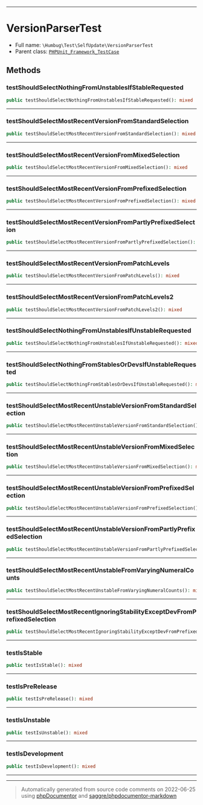 ***

# VersionParserTest





* Full name: `\Humbug\Test\SelfUpdate\VersionParserTest`
* Parent class: [`PHPUnit_Framework_TestCase`](../../../PHPUnit_Framework_TestCase.md)




## Methods


### testShouldSelectNothingFromUnstablesIfStableRequested



```php
public testShouldSelectNothingFromUnstablesIfStableRequested(): mixed
```











***

### testShouldSelectMostRecentVersionFromStandardSelection



```php
public testShouldSelectMostRecentVersionFromStandardSelection(): mixed
```











***

### testShouldSelectMostRecentVersionFromMixedSelection



```php
public testShouldSelectMostRecentVersionFromMixedSelection(): mixed
```











***

### testShouldSelectMostRecentVersionFromPrefixedSelection



```php
public testShouldSelectMostRecentVersionFromPrefixedSelection(): mixed
```











***

### testShouldSelectMostRecentVersionFromPartlyPrefixedSelection



```php
public testShouldSelectMostRecentVersionFromPartlyPrefixedSelection(): mixed
```











***

### testShouldSelectMostRecentVersionFromPatchLevels



```php
public testShouldSelectMostRecentVersionFromPatchLevels(): mixed
```











***

### testShouldSelectMostRecentVersionFromPatchLevels2



```php
public testShouldSelectMostRecentVersionFromPatchLevels2(): mixed
```











***

### testShouldSelectNothingFromUnstablesIfUnstableRequested



```php
public testShouldSelectNothingFromUnstablesIfUnstableRequested(): mixed
```











***

### testShouldSelectNothingFromStablesOrDevsIfUnstableRequested



```php
public testShouldSelectNothingFromStablesOrDevsIfUnstableRequested(): mixed
```











***

### testShouldSelectMostRecentUnstableVersionFromStandardSelection



```php
public testShouldSelectMostRecentUnstableVersionFromStandardSelection(): mixed
```











***

### testShouldSelectMostRecentUnstableVersionFromMixedSelection



```php
public testShouldSelectMostRecentUnstableVersionFromMixedSelection(): mixed
```











***

### testShouldSelectMostRecentUnstableVersionFromPrefixedSelection



```php
public testShouldSelectMostRecentUnstableVersionFromPrefixedSelection(): mixed
```











***

### testShouldSelectMostRecentUnstableVersionFromPartlyPrefixedSelection



```php
public testShouldSelectMostRecentUnstableVersionFromPartlyPrefixedSelection(): mixed
```











***

### testShouldSelectMostRecentUnstableFromVaryingNumeralCounts



```php
public testShouldSelectMostRecentUnstableFromVaryingNumeralCounts(): mixed
```











***

### testShouldSelectMostRecentIgnoringStabilityExceptDevFromPrefixedSelection



```php
public testShouldSelectMostRecentIgnoringStabilityExceptDevFromPrefixedSelection(): mixed
```











***

### testIsStable



```php
public testIsStable(): mixed
```











***

### testIsPreRelease



```php
public testIsPreRelease(): mixed
```











***

### testIsUnstable



```php
public testIsUnstable(): mixed
```











***

### testIsDevelopment



```php
public testIsDevelopment(): mixed
```











***


***
> Automatically generated from source code comments on 2022-06-25 using [phpDocumentor](http://www.phpdoc.org/) and [saggre/phpdocumentor-markdown](https://github.com/Saggre/phpDocumentor-markdown)
